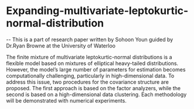 # Expanding-multivariate-leptokurtic-normal-distribution

-- This is a part of research paper written by Sohoon Youn guided by Dr.Ryan Browne at the University of Waterloo

The finite mixture of multivariate leptokurtic-normal distributions is a flexible model based on
mixtures of elliptical heavy-tailed distributions. However, the model’s large number of parameters
for estimation becomes computationally challenging, particularly in high-dimensional data. To address
this issue, two procedures for the covariance structure are proposed. The first approach is
based on the factor analyzers, while the second is based on a high-dimensional data clustering.
Each methodology will be demonstrated with numerical experiments.
